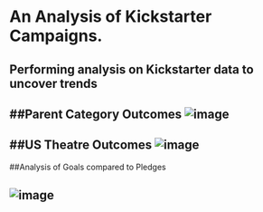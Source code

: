 # An Analysis of Kickstarter Campaigns.
Performing analysis on Kickstarter data to uncover trends
---
##Parent Category Outcomes
![image](https://user-images.githubusercontent.com/90879042/133870674-60b3d921-1723-4822-bdb2-9775c24ad886.png)
---
##US Theatre Outcomes
![image](https://user-images.githubusercontent.com/90879042/133870710-0608c917-853a-409f-a949-a21b96cab9a6.png)
---
##Analysis of Goals compared to Pledges

![image](https://user-images.githubusercontent.com/90879042/133870796-feee3422-bf8e-482d-a3bb-6bf36313148f.png)
---
